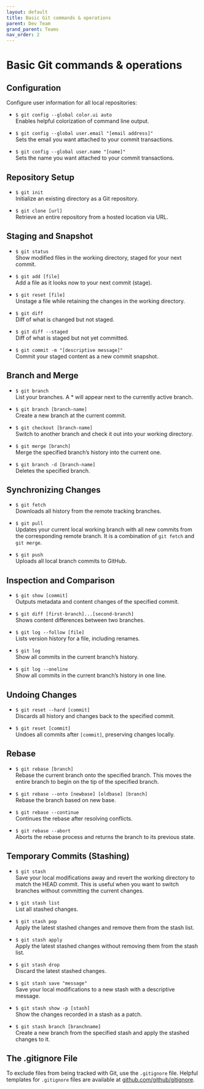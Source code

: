 ```yaml
---
layout: default
title: Basic Git commands & operations
parent: Dev Team
grand_parent: Teams
nav_order: 2
---
```


# Basic Git commands & operations

## Configuration

Configure user information for all local repositories:

- `$ git config --global color.ui auto`  
  Enables helpful colorization of command line output.

- `$ git config --global user.email "[email address]"`  
  Sets the email you want attached to your commit transactions.

- `$ git config --global user.name "[name]"`  
  Sets the name you want attached to your commit transactions.

## Repository Setup

- `$ git init`  
  Initialize an existing directory as a Git repository.

- `$ git clone [url]`  
  Retrieve an entire repository from a hosted location via URL.

## Staging and Snapshot

- `$ git status`  
  Show modified files in the working directory, staged for your next commit.

- `$ git add [file]`  
  Add a file as it looks now to your next commit (stage).

- `$ git reset [file]`  
  Unstage a file while retaining the changes in the working directory.

- `$ git diff`  
  Diff of what is changed but not staged.

- `$ git diff --staged`  
  Diff of what is staged but not yet committed.

- `$ git commit -m "[descriptive message]"`  
  Commit your staged content as a new commit snapshot.

## Branch and Merge

- `$ git branch`  
  List your branches. A * will appear next to the currently active branch.

- `$ git branch [branch-name]`  
  Create a new branch at the current commit.

- `$ git checkout [branch-name]`  
  Switch to another branch and check it out into your working directory.

- `$ git merge [branch]`  
  Merge the specified branch’s history into the current one.

- `$ git branch -d [branch-name]`  
  Deletes the specified branch.

## Synchronizing Changes

- `$ git fetch`  
  Downloads all history from the remote tracking branches.

- `$ git pull`  
  Updates your current local working branch with all new commits from the corresponding remote branch. It is a combination of `git fetch` and `git merge`.

- `$ git push`  
  Uploads all local branch commits to GitHub.

## Inspection and Comparison

- `$ git show [commit]`  
  Outputs metadata and content changes of the specified commit.

- `$ git diff [first-branch]...[second-branch]`  
  Shows content differences between two branches.

- `$ git log --follow [file]`  
  Lists version history for a file, including renames.

- `$ git log`  
  Show all commits in the current branch’s history.

- `$ git log --oneline`  
  Show all commits in the current branch’s history in one line.

## Undoing Changes

- `$ git reset --hard [commit]`  
  Discards all history and changes back to the specified commit.

- `$ git reset [commit]`  
  Undoes all commits after `[commit]`, preserving changes locally.

## Rebase

- `$ git rebase [branch]`  
  Rebase the current branch onto the specified branch. This moves the entire branch to begin on the tip of the specified branch.

- `$ git rebase --onto [newbase] [oldbase] [branch]`  
  Rebase the branch based on new base.

- `$ git rebase --continue`  
  Continues the rebase after resolving conflicts.

- `$ git rebase --abort`  
  Aborts the rebase process and returns the branch to its previous state.

## Temporary Commits (Stashing)

- `$ git stash`  
  Save your local modifications away and revert the working directory to match the HEAD commit. This is useful when you want to switch branches without committing the current changes.

- `$ git stash list`  
  List all stashed changes.

- `$ git stash pop`  
  Apply the latest stashed changes and remove them from the stash list.

- `$ git stash apply`  
  Apply the latest stashed changes without removing them from the stash list.

- `$ git stash drop`  
  Discard the latest stashed changes.

- `$ git stash save "message"`  
  Save your local modifications to a new stash with a descriptive message.

- `$ git stash show -p [stash]`  
  Show the changes recorded in a stash as a patch.

- `$ git stash branch [branchname]`  
  Create a new branch from the specified stash and apply the stashed changes to it.

## The .gitignore File

To exclude files from being tracked with Git, use the `.gitignore` file. Helpful templates for `.gitignore` files are available at [github.com/github/gitignore](https://github.com/github/gitignore).
